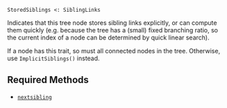```
StoredSiblings <: SiblingLinks
```

Indicates that this tree node stores sibling links explicitly, or can compute them quickly (e.g. because the tree has a (small) fixed branching ratio, so the current index of a node can be determined by quick linear search).

If a node has this trait, so must all connected nodes in the tree.  Otherwise, use `ImplicitSiblings()` instead.

## Required Methods

  * [`nextsibling`](@ref)
